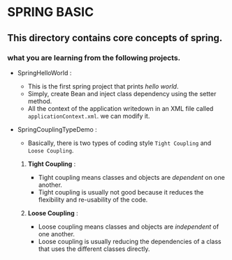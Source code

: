 # SPRING BASIC

## This directory contains core concepts of spring. 

   ### what you are learning from the following projects.
   
   - SpringHelloWorld :
  
      - This is the first spring project that prints *hello world*.
      - Simply, create Bean and inject class dependency using the setter method. 
      - All the context of the application writedown in an XML file called `applicationContext.xml`. we can modify it.

   - SpringCouplingTypeDemo :
      
     - Basically, there is two types of coding style `Tight Coupling` and `Loose Coupling`.
     1. **Tight Coupling** :
         - Tight coupling means classes and objects are *dependent* on one another. 
         - Tight coupling is usually not good because it reduces the flexibility and re-usability of the code.
       
     2. **Loose Coupling** :
         - Loose coupling means classes and objects are *independent* of one another.
         - Loose coupling is usually reducing the dependencies of a class that uses the different classes directly.
     
   
